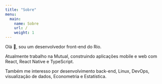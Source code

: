 ```yaml
---
title: "Sobre"
menu:
  main:
    name: Sobre
    url: /
    weight: 1
---
```


Olá 👋, sou um desenvolvedor front-end do Rio.

Atualmente trabalho na Mutual, construindo aplicações mobile e web com React,
React Native e TypeScript.

Também me interesso por desenvolvimento back-end, Linux, DevOps, visualização
de dados, Econometria e Estatística.
